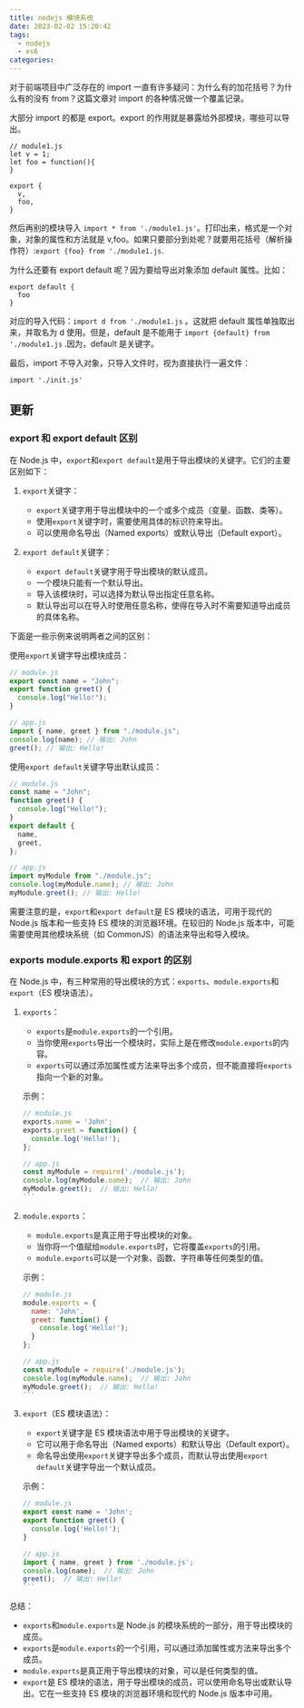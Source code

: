 ```yaml
---
title: nodejs 模块系统
date: 2023-02-02 15:20:42
tags:
  - nodejs
  - es6
categories:
---
```


对于前端项目中广泛存在的 import 一直有许多疑问：为什么有的加花括号？为什么有的没有 from？这篇文章对 import 的各种情况做一个覆盖记录。

大部分 import 的都是 export。export 的作用就是暴露给外部模块，哪些可以导出。

```
// module1.js
let v = 1;
let foo = function(){
}

export {
  v,
  foo,
}
```

然后再别的模块导入 `import * from './module1.js'`。打印出来，格式是一个对象，对象的属性和方法就是 v,foo。如果只要部分到处呢？就要用花括号（解析操作符）:`export {foo} from './module1.js`.

为什么还要有 export default 呢？因为要给导出对象添加 default 属性。比如：

```
export default {
  foo
}
```

对应的导入代码：`import d from './module1.js` 。这就把 default 属性单独取出来，并取名为 d 使用。但是，default 是不能用于 `import {default} from './module1.js` .因为，default 是关键字。

最后，import 不导入对象，只导入文件时，视为直接执行一遍文件：

```
import './init.js'
```

## 更新

### export 和 export default 区别

在 Node.js 中，`export`和`export default`是用于导出模块的关键字。它们的主要区别如下：

1. `export`关键字：

   - `export`关键字用于导出模块中的一个或多个成员（变量、函数、类等）。
   - 使用`export`关键字时，需要使用具体的标识符来导出。
   - 可以使用命名导出（Named exports）或默认导出（Default export）。

2. `export default`关键字：
   - `export default`关键字用于导出模块的默认成员。
   - 一个模块只能有一个默认导出。
   - 导入该模块时，可以选择为默认导出指定任意名称。
   - 默认导出可以在导入时使用任意名称，使得在导入时不需要知道导出成员的具体名称。

下面是一些示例来说明两者之间的区别：

使用`export`关键字导出模块成员：

```javascript
// module.js
export const name = "John";
export function greet() {
  console.log("Hello!");
}

// app.js
import { name, greet } from "./module.js";
console.log(name); // 输出: John
greet(); // 输出: Hello!
```

使用`export default`关键字导出默认成员：

```javascript
// module.js
const name = "John";
function greet() {
  console.log("Hello!");
}
export default {
  name,
  greet,
};

// app.js
import myModule from "./module.js";
console.log(myModule.name); // 输出: John
myModule.greet(); // 输出: Hello!
```

需要注意的是，`export`和`export default`是 ES 模块的语法，可用于现代的 Node.js 版本和一些支持 ES 模块的浏览器环境。在较旧的 Node.js 版本中，可能需要使用其他模块系统（如 CommonJS）的语法来导出和导入模块。

### exports module.exports 和 export 的区别

在 Node.js 中，有三种常用的导出模块的方式：`exports`、`module.exports`和`export`（ES 模块语法）。

1. `exports`：

   - `exports`是`module.exports`的一个引用。
   - 当你使用`exports`导出一个模块时，实际上是在修改`module.exports`的内容。
   - `exports`可以通过添加属性或方法来导出多个成员，但不能直接将`exports`指向一个新的对象。

   示例：

   ````javascript
   // module.js
   exports.name = 'John';
   exports.greet = function() {
     console.log('Hello!');
   };

   // app.js
   const myModule = require('./module.js');
   console.log(myModule.name);  // 输出: John
   myModule.greet();  // 输出: Hello!
   ```

   ````

2. `module.exports`：

   - `module.exports`是真正用于导出模块的对象。
   - 当你将一个值赋给`module.exports`时，它将覆盖`exports`的引用。
   - `module.exports`可以是一个对象、函数、字符串等任何类型的值。

   示例：

   ````javascript
   // module.js
   module.exports = {
     name: 'John',
     greet: function() {
       console.log('Hello!');
     }
   };

   // app.js
   const myModule = require('./module.js');
   console.log(myModule.name);  // 输出: John
   myModule.greet();  // 输出: Hello!
   ```

   ````

3. `export`（ES 模块语法）：

   - `export`关键字是 ES 模块语法中用于导出模块的关键字。
   - 它可以用于命名导出（Named exports）和默认导出（Default export）。
   - 命名导出使用`export`关键字导出多个成员，而默认导出使用`export default`关键字导出一个默认成员。

   示例：

   ````javascript
   // module.js
   export const name = 'John';
   export function greet() {
     console.log('Hello!');
   }

   // app.js
   import { name, greet } from './module.js';
   console.log(name);  // 输出: John
   greet();  // 输出: Hello!
   ```
   ````

总结：

- `exports`和`module.exports`是 Node.js 的模块系统的一部分，用于导出模块的成员。
- `exports`是`module.exports`的一个引用，可以通过添加属性或方法来导出多个成员。
- `module.exports`是真正用于导出模块的对象，可以是任何类型的值。
- `export`是 ES 模块的语法，用于导出模块的成员，可以使用命名导出或默认导出。它在一些支持 ES 模块的浏览器环境和现代的 Node.js 版本中可用。
